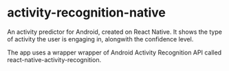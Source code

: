 # activity-recognition-native
An activity predictor for Android, created on React Native.
It shows the type of activity the user is engaging in, alongwith the confidence level.

The app uses a wrapper wrapper of Android Activity Recognition API called react-native-activity-recognition.

